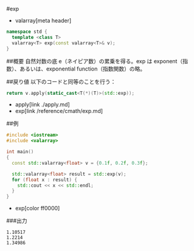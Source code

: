 #exp
* valarray[meta header]

```cpp
namespace std {
  template <class T>
  valarray<T> exp(const valarray<T>& v);
}
```

##概要
自然対数の底 e（ネイピア数）の累乗を得る。exp は exponent（指数）、あるいは、exponential function（指数関数）の略。


##戻り値
以下のコードと同等のことを行う：

```cpp
return v.apply(static_cast<T(*)(T)>(std::exp));
```
* apply[link ./apply.md]
* exp[link /reference/cmath/exp.md]


##例
```cpp
#include <iostream>
#include <valarray>

int main()
{
  const std::valarray<float> v = {0.1f, 0.2f, 0.3f};

  std::valarray<float> result = std::exp(v);
  for (float x : result) {
    std::cout << x << std::endl;
  }
}
```
* exp[color ff0000]

###出力
```
1.10517
1.2214
1.34986
```


